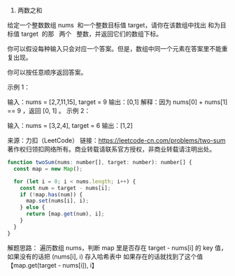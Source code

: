 1. 两数之和

给定一个整数数组 nums  和一个整数目标值 target，请你在该数组中找出 和为目标值 target  的那   两个   整数，并返回它们的数组下标。

你可以假设每种输入只会对应一个答案。但是，数组中同一个元素在答案里不能重复出现。

你可以按任意顺序返回答案。



示例 1：

输入：nums = [2,7,11,15], target = 9
输出：[0,1]
解释：因为 nums[0] + nums[1] == 9 ，返回 [0, 1] 。
示例 2：

输入：nums = [3,2,4], target = 6
输出：[1,2]

来源：力扣（LeetCode）
链接：https://leetcode-cn.com/problems/two-sum
著作权归领扣网络所有。商业转载请联系官方授权，非商业转载请注明出处。

```js
function twoSum(nums: number[], target: number): number[] {
  const map = new Map();

  for (let i = 0; i < nums.length; i++) {
    const num = target - nums[i];
    if (!map.has(num)) {
      map.set(nums[i], i);
    } else {
      return [map.get(num), i];
    }
  }
}
```
解题思路：
遍历数组 nums，判断 map 里是否存在 target - nums[i] 的 key 值，
如果没有的话把 (nums[i], i) 存入哈希表中
如果存在的话就找到了这个值 【map.get(target - nums[i]), i】